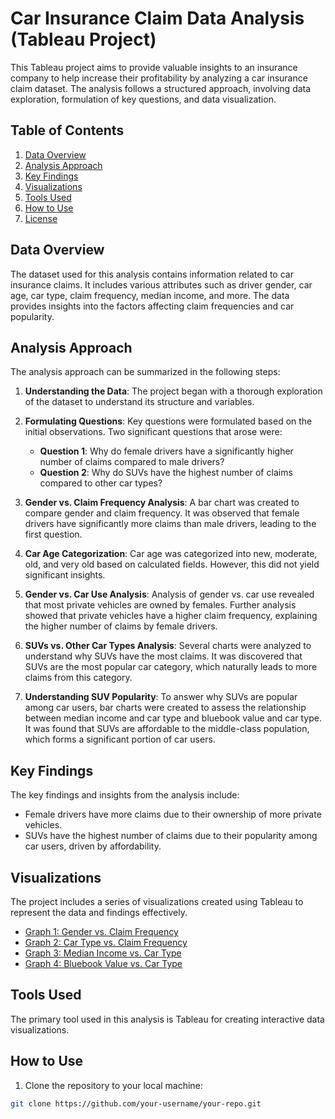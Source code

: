 # Car Insurance Claim Data Analysis (Tableau Project)

This Tableau project aims to provide valuable insights to an insurance company to help increase their profitability by analyzing a car insurance claim dataset. The analysis follows a structured approach, involving data exploration, formulation of key questions, and data visualization.

## Table of Contents

1. [Data Overview](#data-overview)
2. [Analysis Approach](#analysis-approach)
3. [Key Findings](#key-findings)
4. [Visualizations](#visualizations)
5. [Tools Used](#tools-used)
6. [How to Use](#how-to-use)
7. [License](#license)

## Data Overview

The dataset used for this analysis contains information related to car insurance claims. It includes various attributes such as driver gender, car age, car type, claim frequency, median income, and more. The data provides insights into the factors affecting claim frequencies and car popularity.

## Analysis Approach

The analysis approach can be summarized in the following steps:

1. **Understanding the Data**: The project began with a thorough exploration of the dataset to understand its structure and variables.

2. **Formulating Questions**: Key questions were formulated based on the initial observations. Two significant questions that arose were:
   - **Question 1**: Why do female drivers have a significantly higher number of claims compared to male drivers?
   - **Question 2**: Why do SUVs have the highest number of claims compared to other car types?

3. **Gender vs. Claim Frequency Analysis**: A bar chart was created to compare gender and claim frequency. It was observed that female drivers have significantly more claims than male drivers, leading to the first question.

4. **Car Age Categorization**: Car age was categorized into new, moderate, old, and very old based on calculated fields. However, this did not yield significant insights.

5. **Gender vs. Car Use Analysis**: Analysis of gender vs. car use revealed that most private vehicles are owned by females. Further analysis showed that private vehicles have a higher claim frequency, explaining the higher number of claims by female drivers.

6. **SUVs vs. Other Car Types Analysis**: Several charts were analyzed to understand why SUVs have the most claims. It was discovered that SUVs are the most popular car category, which naturally leads to more claims from this category.

7. **Understanding SUV Popularity**: To answer why SUVs are popular among car users, bar charts were created to assess the relationship between median income and car type and bluebook value and car type. It was found that SUVs are affordable to the middle-class population, which forms a significant portion of car users.

## Key Findings

The key findings and insights from the analysis include:

- Female drivers have more claims due to their ownership of more private vehicles.
- SUVs have the highest number of claims due to their popularity among car users, driven by affordability.

## Visualizations

The project includes a series of visualizations created using Tableau to represent the data and findings effectively.

- [Graph 1: Gender vs. Claim Frequency](link-to-gender-claim-frequency-dashboard)
- [Graph 2: Car Type vs. Claim Frequency](link-to-car-type-claim-frequency-dashboard)
- [Graph 3: Median Income vs. Car Type](link-to-median-income-car-type-dashboard)
- [Graph 4: Bluebook Value vs. Car Type](link-to-bluebook-value-car-type-dashboard)

## Tools Used

The primary tool used in this analysis is Tableau for creating interactive data visualizations.

## How to Use

1. Clone the repository to your local machine:

```bash
git clone https://github.com/your-username/your-repo.git

